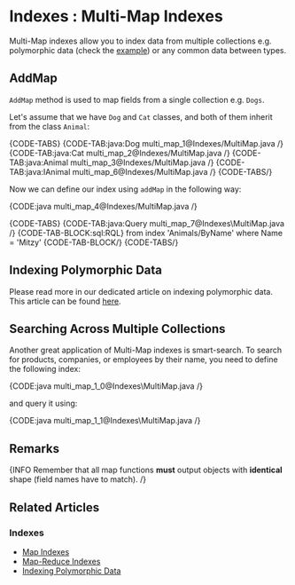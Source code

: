 # Indexes : Multi-Map Indexes

Multi-Map indexes allow you to index data from multiple collections e.g. polymorphic data (check the [example](../indexes/indexing-polymorphic-data)) or any common data between types.

## AddMap

`AddMap` method is used to map fields from a single collection e.g. `Dogs`.

Let's assume that we have `Dog` and `Cat` classes, and both of them inherit from the class `Animal`:

{CODE-TABS}
{CODE-TAB:java:Dog multi_map_1@Indexes/MultiMap.java /}
{CODE-TAB:java:Cat multi_map_2@Indexes/MultiMap.java /}
{CODE-TAB:java:Animal multi_map_3@Indexes/MultiMap.java /}
{CODE-TAB:java:IAnimal multi_map_6@Indexes/MultiMap.java /}
{CODE-TABS/}

Now we can define our index using `addMap` in the following way:

{CODE:java multi_map_4@Indexes/MultiMap.java /}

{CODE-TABS}
{CODE-TAB:java:Query multi_map_7@Indexes\MultiMap.java /}
{CODE-TAB-BLOCK:sql:RQL}
from index 'Animals/ByName'
where Name = 'Mitzy'
{CODE-TAB-BLOCK/}
{CODE-TABS/}

## Indexing Polymorphic Data

Please read more in our dedicated article on indexing polymorphic data. This article can be found [here](../indexes/indexing-polymorphic-data).

## Searching Across Multiple Collections

Another great application of Multi-Map indexes is smart-search. To search for products, companies, or employees by their name, you need to define the following index:

{CODE:java multi_map_1_0@Indexes\MultiMap.java /}

and query it using:

{CODE:java multi_map_1_1@Indexes\MultiMap.java /}

## Remarks

{INFO Remember that all map functions **must** output objects with **identical** shape (field names have to match). /}

## Related Articles

### Indexes

- [Map Indexes](../indexes/map-indexes)
- [Map-Reduce Indexes](../indexes/map-reduce-indexes)
- [Indexing Polymorphic Data](../indexes/indexing-polymorphic-data)
